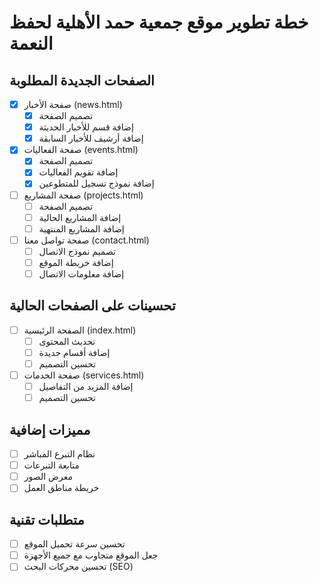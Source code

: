 # خطة تطوير موقع جمعية حمد الأهلية لحفظ النعمة

## الصفحات الجديدة المطلوبة
- [x] صفحة الأخبار (news.html)
  - [x] تصميم الصفحة
  - [x] إضافة قسم للأخبار الحديثة
  - [x] إضافة أرشيف للأخبار السابقة

- [x] صفحة الفعاليات (events.html)
  - [x] تصميم الصفحة
  - [x] إضافة تقويم الفعاليات
  - [x] إضافة نموذج تسجيل للمتطوعين

- [ ] صفحة المشاريع (projects.html)
  - [ ] تصميم الصفحة
  - [ ] إضافة المشاريع الحالية
  - [ ] إضافة المشاريع المنتهية

- [ ] صفحة تواصل معنا (contact.html)
  - [ ] تصميم نموذج الاتصال
  - [ ] إضافة خريطة الموقع
  - [ ] إضافة معلومات الاتصال

## تحسينات على الصفحات الحالية
- [ ] الصفحة الرئيسية (index.html)
  - [ ] تحديث المحتوى
  - [ ] إضافة أقسام جديدة
  - [ ] تحسين التصميم

- [ ] صفحة الخدمات (services.html)
  - [ ] إضافة المزيد من التفاصيل
  - [ ] تحسين التصميم

## مميزات إضافية
- [ ] نظام التبرع المباشر
- [ ] متابعة التبرعات
- [ ] معرض الصور
- [ ] خريطة مناطق العمل

## متطلبات تقنية
- [ ] تحسين سرعة تحميل الموقع
- [ ] جعل الموقع متجاوب مع جميع الأجهزة
- [ ] تحسين محركات البحث (SEO)
